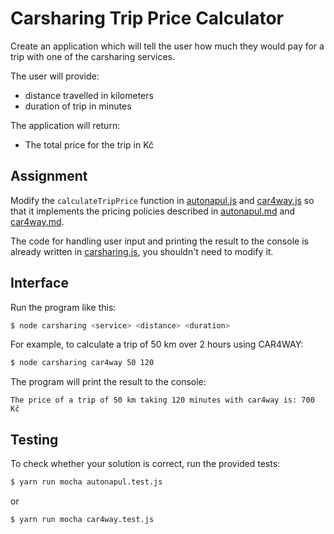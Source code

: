 # Carsharing Trip Price Calculator

Create an application which will tell the user how much they would pay for a trip with one of the carsharing services.

The user will provide:
* distance travelled in kilometers
* duration of trip in minutes

The application will return:
* The total price for the trip in Kč

## Assignment

Modify the `calculateTripPrice` function in [autonapul.js](autonapul.js) and [car4way.js](car4way.js) so that it implements the pricing policies described in [autonapul.md](autonapul.md) and [car4way.md](car4way.md).

The code for handling user input and printing the result to the console is already written in [carsharing.js](carsharing.js), you shouldn't need to modify it.

## Interface

Run the program like this:

```sh
$ node carsharing <service> <distance> <duration>
```

For example, to calculate a trip of 50 km over 2 hours using CAR4WAY:

```sh
$ node carsharing car4way 50 120
```

The program will print the result to the console:

```
The price of a trip of 50 km taking 120 minutes with car4way is: 700 Kč
```

## Testing

To check whether your solution is correct, run the provided tests:

```sh
$ yarn run mocha autonapul.test.js
```

or

```sh
$ yarn run mocha car4way.test.js
```